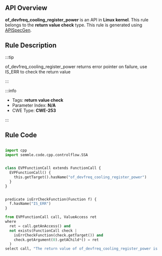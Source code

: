 ---
---


## API Overview
**of_devfreq_cooling_register_power** is an API in **Linux kernel**. This rule belongs to the **return value check** type. This rule is generated using [APISpecGen](../../tools/APISpecGen).
## Rule Description

:::tip

of_devfreq_cooling_register_power returns error pointer on failure, use IS_ERR to check the return value

:::

:::info

- Tags: **return value check**
- Parameter Index: **N/A**
- CWE Type: **CWE-253**

:::

## Rule Code
```python

import cpp
import semmle.code.cpp.controlflow.SSA


class EVPFunctionCall extends FunctionCall {
  EVPFunctionCall() {
    this.getTarget().hasName("of_devfreq_cooling_register_power")
  }
}


predicate isErrCheckFunction(Function f) {
  f.hasName("IS_ERR") 
}

from EVPFunctionCall call, ValueAccess ret
where
  ret = call.getAnAccess() and
  not exists(FunctionCall check |
    isErrCheckFunction(check.getTarget()) and
    check.getArgument(0).getAChild*() = ret
  )
select call, "The return value of of_devfreq_cooling_register_power is not checked with IS_ERR."
    
```